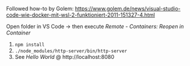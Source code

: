Followed how-to  by Golem: https://www.golem.de/news/visual-studio-code-wie-docker-mit-wsl-2-funktioniert-2011-151327-4.html

Open folder in VS Code -> then execute *Remote - Containers: Reopen in Container*

1. `npm install`
2. `./node_modules/http-server/bin/http-server`
3. See *Hello World* @ http://localhost:8080